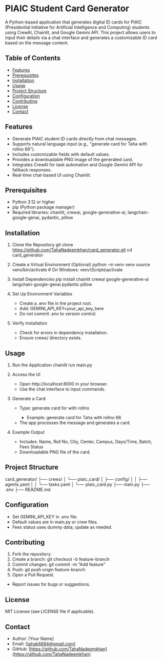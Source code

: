 # PIAIC Student Card Generator

A Python-based application that generates digital ID cards for PIAIC (Presidential Initiative for Artificial Intelligence and Computing) students using CrewAI, Chainlit, and Google Gemini API. This project allows users to input their details via a chat interface and generates a customizable ID card based on the message content.

## Table of Contents
- [Features](#features)
- [Prerequisites](#prerequisites)
- [Installation](#installation)
- [Usage](#usage)
- [Project Structure](#project-structure)
- [Configuration](#configuration)
- [Contributing](#contributing)
- [License](#license)
- [Contact](#contact)

## Features
- Generate PIAIC student ID cards directly from chat messages.
- Supports natural language input (e.g., "generate card for Taha with rollno 66").
- Includes customizable fields with default values.
- Provides a downloadable PNG image of the generated card.
- Integrates CrewAI for task automation and Google Gemini API for fallback responses.
- Real-time chat-based UI using Chainlit.

## Prerequisites
- Python 3.12 or higher
- pip (Python package manager)
- Required libraries: chainlit, crewai, google-generative-ai, langchain-google-genai, pydantic, pillow

## Installation
1. Clone the Repository
   git clone https://github.com/TahaNadeemkhan/card_generator.git
   cd card_generator

2. Create a Virtual Environment (Optional)
   python -m venv venv
   source venv/bin/activate  # On Windows: venv\Scripts\activate

3. Install Dependencies
   pip install chainlit crewai google-generative-ai langchain-google-genai pydantic pillow

4. Set Up Environment Variables
   - Create a .env file in the project root.
   - Add: GEMINI_API_KEY=your_api_key_here
   - Do not commit .env to version control.

5. Verify Installation
   - Check for errors in dependency installation.
   - Ensure crews/ directory exists.

## Usage
1. Run the Application
   chainlit run main.py

2. Access the UI
   - Open http://localhost:8000 in your browser.
   - Use the chat interface to input commands.

3. Generate a Card
   - Type: generate card for <name> with rollno <number>
     - Example: generate card for Taha with rollno 66
   - The app processes the message and generates a card.

4. Example Output
   - Includes: Name, Roll No, City, Center, Campus, Days/Time, Batch, Fees Status
   - Downloadable PNG file of the card.

## Project Structure
card_generator/
├── crews/
│   └── piaic_card/
│       ├── config/
│       │   ├── agents.yaml
│       │   └── tasks.yaml
│       └── piaic_card.py
├── main.py
├── .env
├── README.md

## Configuration
- Set GEMINI_API_KEY in .env file.
- Default values are in main.py or crew files.
- Fees status uses dummy data; update as needed.

## Contributing
1. Fork the repository.
2. Create a branch: git checkout -b feature-branch
3. Commit changes: git commit -m "Add feature"
4. Push: git push origin feature-branch
5. Open a Pull Request.
- Report issues for bugs or suggestions.

## License
MIT License (see LICENSE file if applicable).

## Contact
- Author: [Your Name]
- Email: [tahak6884@gmail.com]
- GitHub: [https://github.com/TahaNadeemkhan](https://github.com/TahaNadeemkhan)